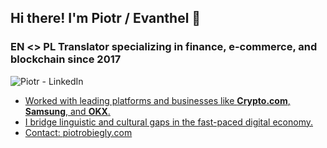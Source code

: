 ## Hi there! I'm Piotr / Evanthel 👋
### EN <> PL Translator specializing in finance, e-commerce, and blockchain since 2017

<a href="https://www.linkedin.com/in/piotr-obiegly"><img align="left" alt="Piotr - LinkedIn" src="https://img.shields.io/badge/linkedin-%230077B5.svg?style=for-the-badge&logo=linkedin&logoColor=white" />
<br> 

- Worked with leading platforms and businesses like **Crypto.com**, **Samsung**, and **OKX**.
- I bridge linguistic and cultural gaps in the fast-paced digital economy.
- Contact: [piotrobiegly.com](http://piotrobiegly.com/)
